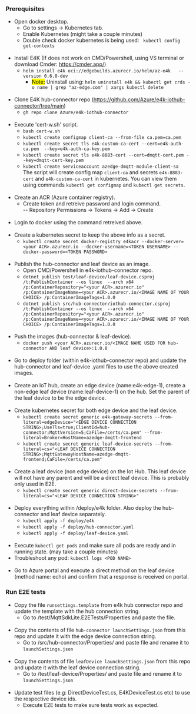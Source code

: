 ### Prerequisites
- Open docker desktop.
    - Go to settings -> Kubernetes tab.
    - Enable Kubernetes (might take a couple minutes)
    - Double check docker kubernetes is being used: ` kubectl config get-contexts`
<br/><br>    
- Install E4K (If does not work on CMD/Powershell, using VS terminal or download Cmder: https://cmder.app/)
    - `helm install e4k oci://edgebuilds.azurecr.io/helm/az-e4k   --version 0.6.0-dev`
        - <mark>Note:</mark> Uninstall using: `helm uninstall e4k && kubectl get crds -o name | grep "az-edge.com" | xargs kubectl delete`
<br/><br>
- Clone E4K hub-connector repo (https://github.com/Azure/e4k-iothub-connector/tree/main)
    - `gh repo clone Azure/e4k-iothub-connector`
<br/><br>
-  Execute 'cert-w.sh' script. 
    - `bash cert-w.sh`
    - `kubectl create configmap client-ca --from-file ca.pem=ca.pem`
    - `kubectl create secret tls e4k-custom-ca-cert --cert=e4k-auth-ca.pem  --key=e4k-auth-ca-key.pem`
    - `kubectl create secret tls e4k-8883-cert --cert=dmqtt-cert.pem --key=dmqtt-cert-key.pem`
    - `kubectl create serviceaccount azedge-dmqtt-module-client-sa`\
    The script will create config map `client-ca` and secrets `e4k-8883-cert` and `e4k-custom-ca-cert` in kubernetes. You can view them using commands `kubectl get configmap` and `kubectl get secrets`.
<br/><br>
- Create an ACR (Azure container registry). 
    - Create token and retreive password and login command.\
    --  Repository Permissions -> Tokens -> Add -> Create
<br/><br>
- Login to docker using the command retreived above.
<br/><br>
- Create a kubernetes secret to keep the above info as a secret.
    - `kubectl create secret docker-registry e4kacr --docker-server=<your ACR>.azurecr.io --docker-username=<TOKEN USERNAME> --docker-password=<TOKEN PASSWORD>`
<br/><br>
- Publish the hub-connector and leaf device as an image.
    - Open CMD/Powershell in e4k-iothub-connector repo.
    - `dotnet publish test/leaf-device/leaf-device.csproj /t:PublishContainer --os linux  --arch x64 /p:ContainerRepository="<your ACR>.azurecr.io" /p:ContainerImageName=<your ACR>.azurecr.io/<IMAGE NAME OF YOUR CHOICE> /p:ContainerImageTags=1.0.0`
    - `dotnet publish src/hub-connector/iothub-connector.csproj /t:PublishContainer --os linux  --arch x64 /p:ContainerRepository="<your ACR>.azurecr.io" /p:ContainerImageName=<your ACR>.azurecr.io/<IMAGE NAME OF YOUR CHOICE> /p:ContainerImageTags=1.0.0`
<br/><br>
- Push the images (hub-connector & leaf-device).
    - `docker push <your ACR>.azurecr.io/<IMAGE NAME USED FOR hub-connector AND leaf device>:1.0.0`
<br/><br>
- Go to deploy folder (within e4k-iothub-connector repo) and update the hub-connector and leaf-device .yaml files to use the above created images.
<br/><br>
- Create an IoT hub, create an edge device (name:e4k-edge-1), create a non-edge leaf device (name:leaf-device-1) on the hub. Set the parent of the leaf device to be the edge device.
<br/><br>
- Create kubernetes secret for both edge device and the leaf device.
    - `kubectl create secret generic e4k-gateway-secrets --from-literal=edgeDevice="<EDGE DEVICE CONNECTION STRING>;UseTls=true;ClientId=hub-connector;MqttVersion=5;CaFile=/certs/ca.pem" --from-literal=Broker=HostName=azedge-dmqtt-frontend`
    - `kubectl create secret generic leaf-device-secrets --from-literal=cs="<LEAF DEVICE CONNECTION STRING>;MqttGatewayHostName=azedge-dmqtt-frontend;CaFile=/certs/ca.pem"`
<br/><br>
- Create a leaf device (non edge device) on the Iot Hub. This leaf device will not have any parent and will be a direct leaf device. This is probably only used in E2E.
    - `kubectl create secret generic direct-device-secrets --from-literal=cs="<LEAF DEVICE CONNECTION STRING>"`
<br/><br>
- Deploy everything within /deploy/e4k folder. Also deploy the hub-connector and leaf device separately.
    - `kubectl apply -f deploy/e4k`
    - `kubectl apply -f deploy/hub-connector.yaml`
    - `kubectl apply -f deploy/leaf-device.yaml`
<br/><br>
- Execute `kubectl get pods` and make sure all pods are ready and in running state. (may take a couple minutes)
- Troubleshoot any pod: `kubectl logs <POD NAME>`
<br/><br>
- Go to Azure portal and execute a direct method on the leaf device (method name: echo) and confirm that a response is received on portal.

### Run E2E tests

- Copy the file `runsettings.template` from e4k hub connector repo and update the template with the hub connection string.
    - Go to /test/MqttSdkLite.E2ETests/Properties and paste the file.
<br/><br>
- Copy the contents of file `hub-connector launchSettings.json` from this repo and update it with the edge device connection string.
    - Go to /src/hub-connector/Properties/ and paste file and rename it to `launchSettings.json` 
<br/><br>
- Copy the contents of file `leafDevice launchSettings.json` from this repo and update it with the leaf device connection string.
    - Go to /test/leaf-device/Properties/ and paste file and rename it to `launchSettings.json`
<br/><br>
- Update test files (e.g: DirectDeviceTest.cs, E4KDeviceTest.cs etc) to use the respective device ids.
    - Execute E2E tests to make sure tests work as expected.
